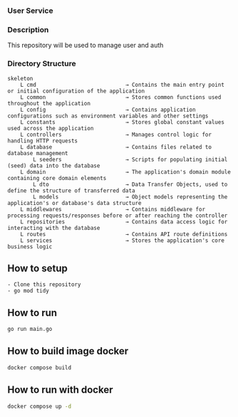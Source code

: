 <h3>User Service</h3>

<h3>Description</h3>

<p>This repository will be used to manage user and auth</p>

<h3>Directory Structure</h3>

```
skeleton
    L cmd                            → Contains the main entry point or initial configuration of the application
    L common                         → Stores common functions used throughout the application
    L config                         → Contains application configurations such as environment variables and other settings
    L constants                      → Stores global constant values used across the application
    L controllers                    → Manages control logic for handling HTTP requests
    L database                       → Contains files related to database management
        L seeders                    → Scripts for populating initial (seed) data into the database
    L domain                         → The application's domain module containing core domain elements
        L dto                        → Data Transfer Objects, used to define the structure of transferred data
        L models                     → Object models representing the application's or database's data structure
    L middlewares                    → Contains middleware for processing requests/responses before or after reaching the controller
    L repositories                   → Contains data access logic for interacting with the database
    L routes                         → Contains API route definitions
    L services                       → Stores the application's core business logic
```

## How to setup

```
- Clone this repository
- go mod tidy
```

## How to run

```bash
go run main.go
```

## How to build image docker
```bash
docker compose build
```

## How to run with docker

```bash
docker compose up -d
```



